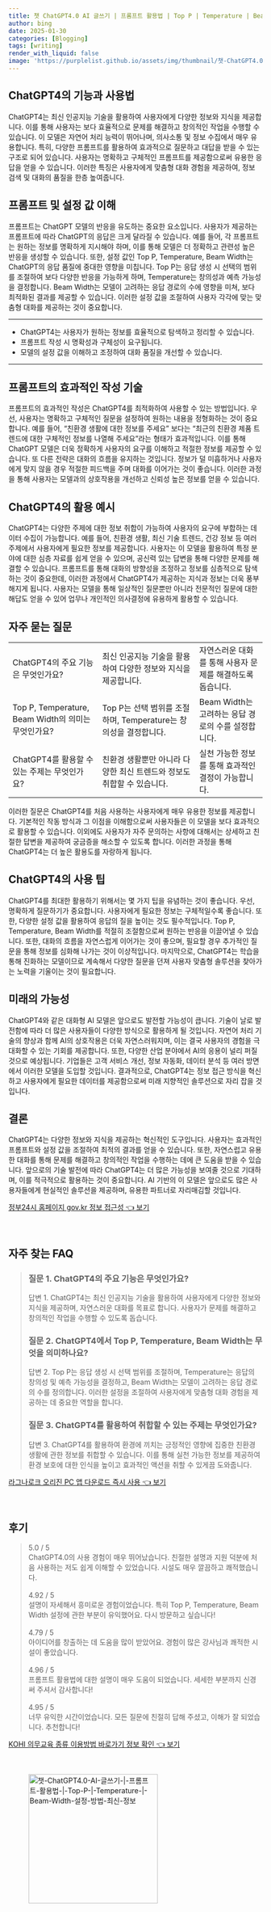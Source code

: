 ```yaml
---
title: 챗 ChatGPT4.0 AI 글쓰기 | 프롬프트 활용법 | Top P | Temperature | Beam Width 설정 방법 최신 정보
author: bing
date: 2025-01-30
categories: [Blogging]
tags: [writing]
render_with_liquid: false
image: 'https://purplelist.github.io/assets/img/thumbnail/챗-ChatGPT4.0-AI-글쓰기-|-프롬프트-활용법-|-Top-P-|-Temperature-|-Beam-Width-설정-방법-최신-정보.webp'
---
```



<h2 id='ChatGPT4의 기능과 사용법'>ChatGPT4의 기능과 사용법</h2>

<p>ChatGPT4는 최신 인공지능 기술을 활용하여 사용자에게 다양한 정보와 지식을 제공합니다. 이를 통해 사용자는 보다 효율적으로 문제를 해결하고 창의적인 작업을 수행할 수 있습니다. 이 모델은 자연어 처리 능력이 뛰어나며, 의사소통 및 정보 수집에서 매우 유용합니다. 특히, 다양한 프롬프트를 활용하여 효과적으로 질문하고 대답을 받을 수 있는 구조로 되어 있습니다. 사용자는 명확하고 구체적인 프롬프트를 제공함으로써 유용한 응답을 얻을 수 있습니다. 이러한 특징은 사용자에게 맞춤형 대화 경험을 제공하여, 정보 검색 및 대화의 품질을 한층 높여줍니다.</p>

<h2 id='프롬프트 및 설정 값 이해'>프롬프트 및 설정 값 이해</h2>

<p>프롬프트는 ChatGPT 모델의 반응을 유도하는 중요한 요소입니다. 사용자가 제공하는 프롬프트에 따라 ChatGPT의 응답은 크게 달라질 수 있습니다. 예를 들어, 각 프롬프트는 원하는 정보를 명확하게 지시해야 하며, 이를 통해 모델은 더 정확하고 관련성 높은 반응을 생성할 수 있습니다. 또한, 설정 값인 Top P, Temperature, Beam Width는 ChatGPT의 응답 품질에 중대한 영향을 미칩니다. Top P는 응답 생성 시 선택의 범위를 조절하여 보다 다양한 반응을 가능하게 하며, Temperature는 창의성과 예측 가능성을 결정합니다. Beam Width는 모델이 고려하는 응답 경로의 수에 영향을 미쳐, 보다 최적화된 결과를 제공할 수 있습니다. 이러한 설정 값을 조절하여 사용자 각각에 맞는 맞춤형 대화를 제공하는 것이 중요합니다.</p>

<hr />

<ul>
    <li>ChatGPT4는 사용자가 원하는 정보를 효율적으로 탐색하고 정리할 수 있습니다.</li>
    <li>프롬프트 작성 시 명확성과 구체성이 요구됩니다.</li>
    <li>모델의 설정 값을 이해하고 조정하여 대화 품질을 개선할 수 있습니다.</li>
</ul>

<hr />

<h2 id='프롬프트의 효과적인 작성 기술'>프롬프트의 효과적인 작성 기술</h2>

<p>프롬프트의 효과적인 작성은 ChatGPT4를 최적화하여 사용할 수 있는 방법입니다. 우선, 사용자는 명확하고 구체적인 질문을 설정하여 원하는 내용을 정형화하는 것이 중요합니다. 예를 들어, “친환경 생활에 대한 정보를 주세요” 보다는 “최근의 친환경 제품 트렌드에 대한 구체적인 정보를 나열해 주세요”라는 형태가 효과적입니다. 이를 통해 ChatGPT 모델은 더욱 정확하게 사용자의 요구를 이해하고 적절한 정보를 제공할 수 있습니다. 또 다른 전략은 대화의 흐름을 유지하는 것입니다. 정보가 덜 미흡하거나 사용자에게 맞지 않을 경우 적절한 피드백을 주며 대화를 이어가는 것이 좋습니다. 이러한 과정을 통해 사용자는 모델과의 상호작용을 개선하고 신뢰성 높은 정보를 얻을 수 있습니다.</p>

<h2 id='ChatGPT4의 활용 예시'>ChatGPT4의 활용 예시</h2>

<p>ChatGPT4는 다양한 주제에 대한 정보 취합이 가능하여 사용자의 요구에 부합하는 데이터 수집이 가능합니다. 예를 들어, 친환경 생활, 최신 기술 트렌드, 건강 정보 등 여러 주제에서 사용자에게 필요한 정보를 제공합니다. 사용자는 이 모델을 활용하여 특정 분야에 대한 심층 자료를 쉽게 얻을 수 있으며, 공신력 있는 답변을 통해 다양한 문제를 해결할 수 있습니다. 프롬프트를 통해 대화의 방향성을 조정하고 정보를 심층적으로 탐색하는 것이 중요한데, 이러한 과정에서 ChatGPT4가 제공하는 지식과 정보는 더욱 풍부해지게 됩니다. 사용자는 모델을 통해 일상적인 질문뿐만 아니라 전문적인 질문에 대한 해답도 얻을 수 있어 업무나 개인적인 의사결정에 유용하게 활용할 수 있습니다.</p>

<h2 id='자주 묻는 질문'>자주 묻는 질문</h2>

<table>
    <tr>
        <td>ChatGPT4의 주요 기능은 무엇인가요?</td>
        <td>최신 인공지능 기술을 활용하여 다양한 정보와 지식을 제공합니다.</td>
        <td>자연스러운 대화를 통해 사용자 문제를 해결하도록 돕습니다.</td>
    </tr>
    <tr>
        <td>Top P, Temperature, Beam Width의 의미는 무엇인가요?</td>
        <td>Top P는 선택 범위를 조절하며, Temperature는 창의성을 결정합니다.</td>
        <td>Beam Width는 고려하는 응답 경로의 수를 설정합니다.</td>
    </tr>
    <tr>
        <td>ChatGPT4를 활용할 수 있는 주제는 무엇인가요?</td>
        <td>친환경 생활뿐만 아니라 다양한 최신 트렌드와 정보도 취합할 수 있습니다.</td>
        <td>실천 가능한 정보를 통해 효과적인 결정이 가능합니다.</td>
    </tr>
</table>

<p>이러한 질문은 ChatGPT4를 처음 사용하는 사용자에게 매우 유용한 정보를 제공합니다. 기본적인 작동 방식과 그 이점을 이해함으로써 사용자들은 이 모델을 보다 효과적으로 활용할 수 있습니다. 이외에도 사용자가 자주 문의하는 사항에 대해서는 상세하고 친절한 답변을 제공하여 궁금증을 해소할 수 있도록 합니다. 이러한 과정을 통해 ChatGPT4는 더 높은 활용도를 자랑하게 됩니다.</p>

<h2 id='ChatGPT4의 사용 팁'>ChatGPT4의 사용 팁</h2>

<p>ChatGPT4를 최대한 활용하기 위해서는 몇 가지 팁을 유념하는 것이 좋습니다. 우선, 명확하게 질문하기가 중요합니다. 사용자에게 필요한 정보는 구체적일수록 좋습니다. 또한, 다양한 설정 값을 활용하여 응답의 질을 높이는 것도 필수적입니다. Top P, Temperature, Beam Width를 적절히 조절함으로써 원하는 반응을 이끌어낼 수 있습니다. 또한, 대화의 흐름을 자연스럽게 이어가는 것이 좋으며, 필요할 경우 추가적인 질문을 통해 정보를 심화해 나가는 것이 이상적입니다. 마지막으로, ChatGPT4는 학습을 통해 진화하는 모델이므로 계속해서 다양한 질문을 던져 사용자 맞춤형 솔루션을 찾아가는 노력을 기울이는 것이 필요합니다.</p>

<h2 id='미래의 가능성'>미래의 가능성</h2>

<p>ChatGPT4와 같은 대화형 AI 모델은 앞으로도 발전할 가능성이 큽니다. 기술이 날로 발전함에 따라 더 많은 사용자들이 다양한 방식으로 활용하게 될 것입니다. 자연어 처리 기술의 향상과 함께 AI의 상호작용은 더욱 자연스러워지며, 이는 결국 사용자의 경험을 극대화할 수 있는 기회를 제공합니다. 또한, 다양한 산업 분야에서 AI의 응용이 널리 퍼질 것으로 예상됩니다. 기업들은 고객 서비스 개선, 정보 자동화, 데이터 분석 등 여러 방면에서 이러한 모델을 도입할 것입니다. 결과적으로, ChatGPT4는 정보 접근 방식을 혁신하고 사용자에게 필요한 데이터를 제공함으로써 미래 지향적인 솔루션으로 자리 잡을 것입니다.</p>

<h2 id='결론'>결론</h2>

<p>ChatGPT4는 다양한 정보와 지식을 제공하는 혁신적인 도구입니다. 사용자는 효과적인 프롬프트와 설정 값을 조절하여 최적의 결과를 얻을 수 있습니다. 또한, 자연스럽고 유용한 대화를 통해 문제를 해결하고 창의적인 작업을 수행하는 데에 큰 도움을 받을 수 있습니다. 앞으로의 기술 발전에 따라 ChatGPT4는 더 많은 가능성을 보여줄 것으로 기대하며, 이를 적극적으로 활용하는 것이 중요합니다. AI 기반의 이 모델은 앞으로도 많은 사용자들에게 현실적인 솔루션을 제공하며, 유용한 파트너로 자리매김할 것입니다.</p>


<p><a class="click-button" title="정부24시 홈페이지 gov.kr 정보 접근성" href="https://purplelist.github.io/posts/%EC%A0%95%EB%B6%8024%EC%8B%9C-%ED%99%88%ED%8E%98%EC%9D%B4%EC%A7%80-gov.kr-%EC%A0%95%EB%B3%B4-%EC%A0%91%EA%B7%BC%EC%84%B1/" rel="dofollow">정부24시 홈페이지 gov.kr 정보 접근성 👈 보기</a></p><br>
<h2 id='자주_찾는_FAQ'>자주 찾는 FAQ</h2>
<div itemscope="" itemtype="https://schema.org/FAQPage"> 
<blockquote> 
<div itemscope="" itemprop="mainEntity" itemtype="https://schema.org/Question"> 
<h3 itemprop="name">질문 1. ChatGPT4의 주요 기능은 무엇인가요?</h3> 
<div itemscope="" itemprop="acceptedAnswer" itemtype="https://schema.org/Answer"> 
<span itemprop="text"> 
<p>답변 1. ChatGPT4는 최신 인공지능 기술을 활용하여 사용자에게 다양한 정보와 지식을 제공하며, 자연스러운 대화를 목표로 합니다. 사용자가 문제를 해결하고 창의적인 작업을 수행할 수 있도록 돕습니다.</p> 
</span> 
</div> 
</div> 
<div itemscope="" itemprop="mainEntity" itemtype="https://schema.org/Question"> 
<h3 itemprop="name">질문 2. ChatGPT4에서 Top P, Temperature, Beam Width는 무엇을 의미하나요?</h3> 
<div itemscope="" itemprop="acceptedAnswer" itemtype="https://schema.org/Answer"> 
<span itemprop="text"> 
<p>답변 2. Top P는 응답 생성 시 선택 범위를 조절하며, Temperature는 응답의 창의성 및 예측 가능성을 결정하고, Beam Width는 모델이 고려하는 응답 경로의 수를 정의합니다. 이러한 설정을 조절하여 사용자에게 맞춤형 대화 경험을 제공하는 데 중요한 역할을 합니다.</p> 
</span> 
</div> 
</div> 
<div itemscope="" itemprop="mainEntity" itemtype="https://schema.org/Question"> 
<h3 itemprop="name">질문 3. ChatGPT4를 활용하여 취합할 수 있는 주제는 무엇인가요?</h3> 
<div itemscope="" itemprop="acceptedAnswer" itemtype="https://schema.org/Answer"> 
<span itemprop="text"> 
<p>답변 3. ChatGPT4를 활용하여 환경에 끼치는 긍정적인 영향에 집중한 친환경 생활에 관한 정보를 취합할 수 있습니다. 이를 통해 실천 가능한 정보를 제공하여 환경 보호에 대한 인식을 높이고 효과적인 액션을 취할 수 있게끔 도와줍니다.</p> 
</span> 
</div> 
</div> 
</blockquote> 
</div>
<p><a class="click-button" title="라그나로크 오리진 PC 앱 다운로드 즉시 사용" href="https://purplelist.github.io/posts/%EB%9D%BC%EA%B7%B8%EB%82%98%EB%A1%9C%ED%81%AC-%EC%98%A4%EB%A6%AC%EC%A7%84-PC-%EC%95%B1-%EB%8B%A4%EC%9A%B4%EB%A1%9C%EB%93%9C-%EC%A6%89%EC%8B%9C-%EC%82%AC%EC%9A%A9/" rel="dofollow">라그나로크 오리진 PC 앱 다운로드 즉시 사용 👈 보기</a></p><br>
<h2 id='후기'>후기</h2>
<div itemscope itemtype="https://schema.org/Product">
  <blockquote>
  <div itemprop="review" itemscope itemtype="https://schema.org/Review">
      <div itemprop="reviewRating" itemscope itemtype="https://schema.org/Rating"> <span itemprop="ratingValue">5.0</span> / <span itemprop="bestRating">5</span> </div>
      <span itemprop="reviewBody">ChatGPT4.0의 사용 경험이 매우 뛰어났습니다. 친절한 설명과 지원 덕분에 처음 사용하는 저도 쉽게 이해할 수 있었습니다. 시설도 매우 깔끔하고 쾌적했습니다.</span>
  </div>
  <br>
  <div itemprop="review" itemscope itemtype="https://schema.org/Review">
      <div itemprop="reviewRating" itemscope itemtype="https://schema.org/Rating"> <span itemprop="ratingValue">4.92</span> / <span itemprop="bestRating">5</span> </div>
      <span itemprop="reviewBody">설명이 자세해서 흥미로운 경험이었습니다. 특히 Top P, Temperature, Beam Width 설정에 관한 부분이 유익했어요. 다시 방문하고 싶습니다!</span>
  </div>
  <br>
  <div itemprop="review" itemscope itemtype="https://schema.org/Review">
      <div itemprop="reviewRating" itemscope itemtype="https://schema.org/Rating"> <span itemprop="ratingValue">4.79</span> / <span itemprop="bestRating">5</span> </div>
      <span itemprop="reviewBody">아이디어를 창출하는 데 도움을 많이 받았어요. 경험이 많은 강사님과 쾌적한 시설이 좋았습니다.</span>
  </div>
  <br>
  <div itemprop="review" itemscope itemtype="https://schema.org/Review">
      <div itemprop="reviewRating" itemscope itemtype="https://schema.org/Rating"> <span itemprop="ratingValue">4.96</span> / <span itemprop="bestRating">5</span> </div>
      <span itemprop="reviewBody">프롬프트 활용법에 대한 설명이 매우 도움이 되었습니다. 세세한 부분까지 신경 써 주셔서 감사합니다!</span>
  </div>
  <br>
  <div itemprop="review" itemscope itemtype="https://schema.org/Review">
      <div itemprop="reviewRating" itemscope itemtype="https://schema.org/Rating"> <span itemprop="ratingValue">4.95</span> / <span itemprop="bestRating">5</span> </div>
      <span itemprop="reviewBody">너무 유익한 시간이었습니다. 모든 질문에 친절히 답해 주셨고, 이해가 잘 되었습니다. 추천합니다!</span>
  </div>
  </blockquote>
</div>
<p><a class="click-button" title="KOHI 의무교육 종류 이용방법 바로가기 정보 확인" href="https://purplelist.github.io/posts/KOHI-%EC%9D%98%EB%AC%B4%EA%B5%90%EC%9C%A1-%EC%A2%85%EB%A5%98-%EC%9D%B4%EC%9A%A9%EB%B0%A9%EB%B2%95-%EB%B0%94%EB%A1%9C%EA%B0%80%EA%B8%B0-%EC%A0%95%EB%B3%B4-%ED%99%95%EC%9D%B8/" rel="dofollow">KOHI 의무교육 종류 이용방법 바로가기 정보 확인 👈 보기</a></p><br>
<figure class="image"><img src="https://purplelist.github.io/assets/img/thumbnail/챗-ChatGPT4.0-AI-글쓰기-|-프롬프트-활용법-|-Top-P-|-Temperature-|-Beam-Width-설정-방법-최신-정보.webp" alt="챗-ChatGPT4.0-AI-글쓰기-|-프롬프트-활용법-|-Top-P-|-Temperature-|-Beam-Width-설정-방법-최신-정보" width="256" height="256"></figure>